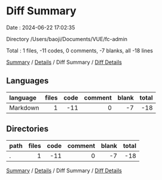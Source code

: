 # Diff Summary

Date : 2024-06-22 17:02:35

Directory /Users/baoji/Documents/VUE/fc-admin

Total : 1 files,  -11 codes, 0 comments, -7 blanks, all -18 lines

[Summary](results.md) / [Details](details.md) / Diff Summary / [Diff Details](diff-details.md)

## Languages
| language | files | code | comment | blank | total |
| :--- | ---: | ---: | ---: | ---: | ---: |
| Markdown | 1 | -11 | 0 | -7 | -18 |

## Directories
| path | files | code | comment | blank | total |
| :--- | ---: | ---: | ---: | ---: | ---: |
| . | 1 | -11 | 0 | -7 | -18 |

[Summary](results.md) / [Details](details.md) / Diff Summary / [Diff Details](diff-details.md)